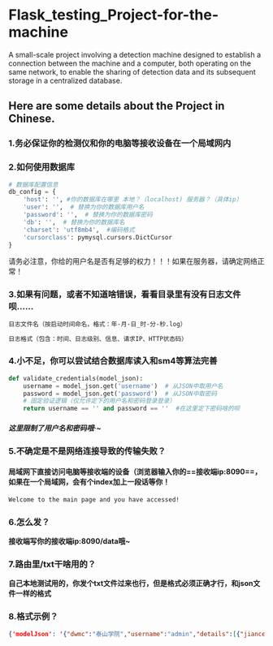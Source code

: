 # Flask_testing_Project-for-the-machine
A small-scale project involving a detection machine designed to establish a connection between the machine and a computer, both operating on the same network, to enable the sharing of detection data and its subsequent storage in a centralized database.

## Here are some details about the Project in Chinese.

### 1.务必保证你的检测仪和你的电脑等接收设备在一个局域网内

### 2.如何使用数据库

```python
# 数据库配置信息
db_config = {
    'host': '', #你的数据库在哪里 本地？（localhost) 服务器？（具体ip）
    'user': '',  # 替换为你的数据库用户名
    'password': '',  # 替换为你的数据库密码
    'db': '',  # 替换为你的数据库名
    'charset': 'utf8mb4',  #编码格式
    'cursorclass': pymysql.cursors.DictCursor
}
```

请务必注意，你给的用户名是否有足够的权力！！！如果在服务器，请确定网络正常！

### 3.如果有问题，或者不知道啥错误，看看目录里有没有日志文件呗……

```txt
日志文件名（按启动时间命名，格式：年-月-日_时-分-秒.log）
```

```txt
日志格式（包含：时间、日志级别、信息、请求IP、HTTP状态码）
```

### 4.小不足，你可以尝试结合数据库读入和sm4等算法完善

```python
def validate_credentials(model_json):
    username = model_json.get('username')  # 从JSON中取用户名
    password = model_json.get('password')  # 从JSON中取密码
    # 固定验证逻辑（仅允许定下的用户名和密码登录登录）
    return username == '' and password == ''  #在这里定下密码啥的呗
```

#### *这里限制了用户名和密码哦·~*

### 5.不确定是不是网络连接导致的传输失败？

#### 局域网下直接访问电脑等接收端的设备（浏览器输入你的==接收端ip:8090==，如果在一个局域网，会有个index加上一段话等你！

```txt
Welcome to the main page and you have accessed!
```

### 6.怎么发？

**接收端写你的接收端ip:8090/data哦~**

### 7.路由里/txt干啥用的？

**自己本地测试用的，你发个txt文件过来也行，但是格式必须正确才行，和json文件一样的格式**

### 8.格式示例？

```json
{'modelJson': '{"dwmc":"泰山学院","username":"admin","details":[{"jiancexiangmu":"有机磷和氨基甲酸酯类农药残留","jiancezhi":"27.232%","jiancedidian":"泰山学院","shanghumingcheng":"泰山学院","yangpinbianhao":"172120869945001","lianxidianhua":"123456","jianceren":"泰山学院","jianceriqi":"2024-07-17 17:56:24","yangpinmingcheng":"梨没洗","jiancejieguo":"合格"}],"password":"Hengmei123","yqbh":"972c2d18094700000000"}'}
```


